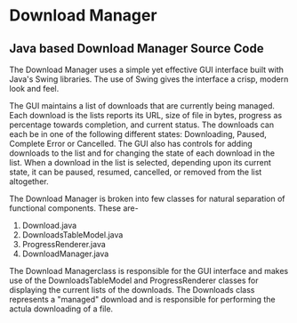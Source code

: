 # Download Manager

## Java based Download Manager Source Code

The Download Manager uses a simple yet effective GUI interface built with Java's Swing libraries. The use of Swing gives the interface a crisp, modern look and feel.

The GUI maintains a list of downloads that are currently being managed. Each download is the lists reports its URL, size of file in bytes, progress as percentage towards completion, and current status. The downloads can each be in one of the following different states:
Downloading, Paused, Complete Error or Cancelled. The GUI also has controls for adding downloads to the list and for changing the state of each download in the list. When a download in the list is selected, depending upon its current state, it can be paused, resumed, cancelled, or removed from the list altogether.

The Download Manager is broken into few classes for natural separation of functional components. These are-

1. Download.java
2. DownloadsTableModel.java
3. ProgressRenderer.java
4. DownloadManager.java

The Download Managerclass is responsible for the GUI interface and makes use of the DownloadsTableModel and ProgressRenderer classes for displaying the current lists of the downloads. The Downloads class represents a "managed" download and is responsible for performing the actula downloading of a file.


